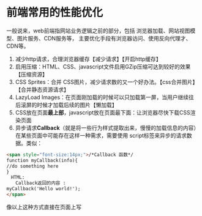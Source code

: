 
# 前端常用的性能优化

一般说来，web前端指网站业务逻辑之前的部分，包括
浏览器加载、网站视图模型、图片服务、CDN服务等，
主要优化手段有浏览器访问、使用反向代理才、CDN等。

1. 减少http请求，合理浏览器缓存【减少请求】【开启http缓存】
2. 启用压缩：HTML、CSS、javascript文件启用GZip压缩可达到较好的效果【压缩资源】
3. CSS Sprites：合并 CSS图片，减少请求数的又一个好办法。【css合并图片】【合并静态资源请求】
4. LazyLoad Images：在页面刚加载的时候可以只加载第一屏，当用户继续往后滚屏的时候才加载后续的图片【懒加载】
5. CSS放在页面**最上部**，javascript放在页面最下面：让浏览器尽快下载CSS渲染页面
6. 异步请求**Callback**（就是将一些行为样式提取出来，慢慢的加载信息的内容）
在某些页面中可能存在这样一种需求，需要使用 script标签来异步的请求数据。类似：

```html
<span style="font-size:14px;">/*Callback 函数*/
function myCallback(info){
//do something here
}
　HTML:
　　Callback返回的内容 :
myCallback('Hello world!');
</span>
```

像以上这种方式直接在页面上写 <script> 对页面的性能也是有影响的，即增加了页面首次加载的负担，推迟了 DOMLoaded和window.onload 事件的触发时机。
如果时效性允许的话，可以考虑在 DOMLoaded事件触发的时候加载，
或者使用 setTimeout方式来灵活的控制加载的时机。
7. 减少cookie传输
一方面，cookie包含在每次请求和响应中，太大的cookie会严重影响数据传输，
因此哪些数据需要写入cookie需要慎重考虑，尽量减少cookie中传输的数据量。
另一方面，对于某些静态资源的访问，如CSS、script等，发送cookie没有意义，
可以考虑静态资源使用独立域名访问，避免请求静态资源时发送cookie，减少cookie传输次数。
8. Javascript代码优化
(1). DOM　　
a.HTML Collection（HTML收集器，返回的是一个数组内容信息）
　　在脚本中 document.images、document.forms、getElementsByTagName()返回的都是HTMLCollection类型的集合，在平时使用的时候大多将它作为数组来使用，因为它有 length属性，也可以使用索引访问每一个元素。不过在访问
性能上则比数组要差很多，原因是这个集合并不是一个静态的结果，它表示的仅仅是一个特定的查询，每次访问该集合时
都会**重新执行**这个查询从而更新查询结果。所谓的“访问集合” 包括读取集合的 length属性、访问集合中的元素。
　　因此，当你需要遍历 HTML Collection的时候，尽量将它**转为数组**后再访问，以提高性能。即使不转换为数组，也请尽可能少的访问它，例如在遍历的时候可以将 length属性、成员保存到局部变量后再使用局部变量.
b. Reflow & Repaint
　　除了上面一点之外， DOM操作还需要考虑浏览器的Reflow和Repaint ，因为这些都是需要消耗资源的。

(2). 慎用 with

with(obj){ p = 1}; 代码块的行为实际上是修改了代码块中的执行环境 ，将obj放在了其作用域链的最前端，在 with代码块中访问非局部变量是都是先从 obj上开始查找，如果没有再依次按作用域链向上查找，因此使用 with相当于增加了作用域链长度。而每次查找作用域链都是要消耗时间的，过长的作用域链会导致查找性能下降。
　　因此，除非你能肯定在 with代码中只访问 obj中的属性，否则慎用 with，替代的可以使用局部变量缓存需要访问的属性。

(3). 避免使用 eval和 Function

每次 eval 或Function 构造函数作用于字符串表示的源代码时，脚本引擎都需要将源代码转换成可执行代码。这是很消耗资源的操作 —— 通常比简单的函数调用慢 100倍以上。
　　eval 函数效率特别低，由于事先无法知晓传给 eval 的字符串中的内容，eval在其上下文中解释要处理的代码，也就是说编译器无法优化上下文，因此只能有浏览器在运行时解释代码。这对性能影响很大。
　　Function 构造函数比 eval略好，因为使用此代码不会影响周围代码 ;但其速度仍很慢。
　　此外，使用 eval和 Function也不利于Javascript 压缩工具执行压缩。

(4). 减少作用域链查找

前文谈到了**作用域链**查找问题，这一点在循环中是尤其需要注意的问题。如果在循环中需要访问非本作用域下的变量时请在遍历之前用局部变量缓存该变量，并在遍历结束后再重写那个变量，这一点对全局变量尤其重要，因为全局变量处于作用域链的最顶端，访问时的查找次数是最多的。
低效率的写法：

```html
<span style="font-size:14px;">// 全局变量
var globalVar = 1;
function myCallback(info){
  for( var i = 100000; i--;){
  //每次访问 globalVar 都需要查找到作用域链最顶端，本例中需要访问 100000 次
    globalVar += i;
  }
}
</span>
```

更高效的写法：

```html
<span style="font-size:14px;">// 全局变量
var globalVar = 1;
function myCallback(info){
  //局部变量缓存全局变量
  var localVar = globalVar;
  for( var i = 100000; i--;){
  //访问局部变量是最快的
    localVar += i;
  }
  //本例中只需要访问 2次全局变量
  在函数中只需要将 globalVar中内容的值赋给localVar 中
  globalVar = localVar;
}
</span>
```

此外，要减少作用域链查找还应该减少闭包的使用。
(5). 数据访问
　　Javascript中的数据访问包括直接量 (字符串、正则表达式 )、变量、对象属性以及数组，其中对直接量和局部变量的访问是最快的，对对象属性以及数组的访问需要更大的开销。当出现以下情况时，建议将数据放入局部变量：
　　a. 对任何对象属性的访问超过 1次
　　b. 对任何数组成员的访问次数超过 1次
　　另外，还应当尽可能的减少对对象以及数组深度查找。
(6). 字符串拼接
在 Javascript中使用”+”号来拼接字符串效率是比较低的，因为每次运行都会开辟新的内存并生成新的字符串变量，然后将拼接结果赋值给新变量。与之相比更为高效的做法是使用**数组的 join**方法，即将需要拼接的字符串放在数组中最后调用其 join方法得到结果。不过由于使用数组也有一定的开销，因此当需要拼接的字符串较多的时候可以考虑用此方法。

9、CSS**选择符**优化
在大多数人的观念中，都觉得浏览器对 CSS选择符的解析式从左往右进行的，例如

```css
#toc A { color: #444; }
```

这样一个选择符，如果是从右往左解析则效率会很高，因为第一个 ID选择基本上就把查找的范围限定了，但实际上浏览器对选择符的解析是从右往左进行的。如上面的选择符，浏览器必须遍历查找每一个 A标签的祖先节点，效率并不像之前想象的那样高。根据浏览器的这一行为特点，在写选择符的时候需要注意很多事项，有兴趣的童鞋可以去了解一下。

CDN加速

CDN（contentdistribute network，内容分发网络）的本质仍然是一个缓存，而且将数据缓存在离用户最近的地方，使用户以最快速度获取数据，即所谓网络访问第一跳，如下图。

由于CDN部署在网络运营商的机房，这些运营商又是终端用户的网络服务提供商，因此用户请求路由的第一跳就到达了CDN服务器，当CDN中存在浏览器请求的资源时，从CDN直接返回给浏览器，最短路径返回响应，加快用户访问速度，减少数据中心负载压力。
**CDN缓存**的一般是静态资源，如图片、文件、CSS、script脚本、静态网页等，但是这些文件访问频度很高，将其缓存在CDN可极大改善网页的打开速度。

反向代理

传统代理服务器位于浏览器一侧，代理浏览器将http请求发送到互联网上，而反向代理服务器位于网站机房一侧，代理网站web服务器接收http请求。

## 总结

前端性能优化：

js代码优化，请求资源优化，css访问优化
